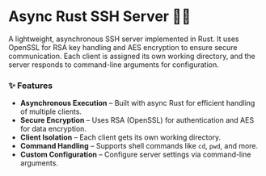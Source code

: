 # Async Rust SSH Server 🚀🔐  

A lightweight, asynchronous SSH server implemented in Rust. It uses OpenSSL for RSA key handling and AES encryption to ensure secure communication. Each client is assigned its own working directory, and the server responds to command-line arguments for configuration.  

### ✨ Features  
- **Asynchronous Execution** – Built with async Rust for efficient handling of multiple clients.  
- **Secure Encryption** – Uses RSA (OpenSSL) for authentication and AES for data encryption.  
- **Client Isolation** – Each client gets its own working directory.  
- **Command Handling** – Supports shell commands like `cd`, `pwd`, and more.  
- **Custom Configuration** – Configure server settings via command-line arguments.  
